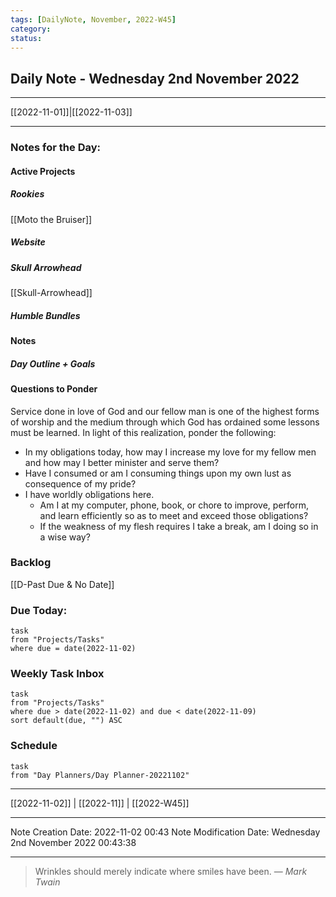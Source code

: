 ```yaml
---
tags: [DailyNote, November, 2022-W45]
category:
status:
---
```


## Daily Note - Wednesday 2nd November 2022

---
[[2022-11-01]]|[[2022-11-03]]

---

### Notes for the Day:
#### Active Projects
##### Rookies
[[Moto the Bruiser]]
##### Website
##### Skull Arrowhead
[[Skull-Arrowhead]]
##### Humble Bundles

#### Notes
##### Day Outline + Goals

#### Questions to Ponder
Service done in love of God and our fellow man is one of the highest forms of worship and the medium through which God has ordained some lessons must be learned.  In light of this realization, ponder the following:
- In my obligations today, how may I increase my love for my fellow men and how may I better minister and serve them?
- Have I consumed or am I consuming things upon my own lust as consequence of my pride?
- I have worldly obligations here.  
	- Am I at my computer, phone, book, or chore to improve, perform, and learn efficiently so as to meet and exceed those obligations?  
	- If the weakness of my flesh requires I take a break, am I doing so in a wise way?

### Backlog
[[D-Past Due & No Date]]

### Due Today:
```dataview
task
from "Projects/Tasks"
where due = date(2022-11-02)
```

### Weekly Task Inbox
```dataview
task
from "Projects/Tasks"
where due > date(2022-11-02) and due < date(2022-11-09)
sort default(due, "") ASC
```

### Schedule
```dataview
task
from "Day Planners/Day Planner-20221102"

```
---
[[2022-11-02]] | [[2022-11]] | [[2022-W45]]

---

Note Creation Date: 2022-11-02 00:43
Note Modification Date: Wednesday 2nd November 2022 00:43:38 

--- 
> Wrinkles should merely indicate where smiles have been.
> — <cite>Mark Twain</cite>
